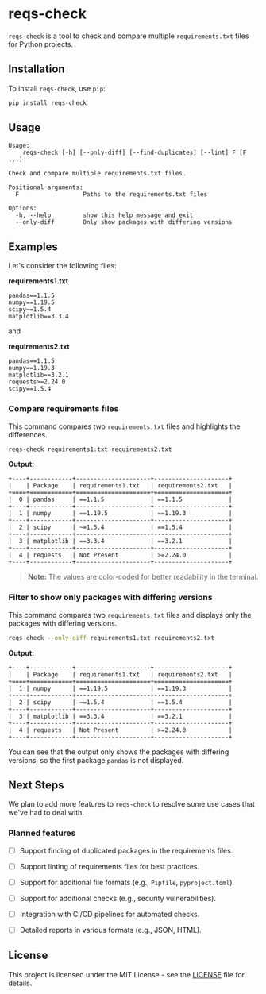 
# reqs-check

`reqs-check` is a tool to check and compare multiple `requirements.txt` files for Python projects.


## Installation

To install `reqs-check`, use `pip`:

```sh
pip install reqs-check
```

## Usage
```
Usage: 
    reqs-check [-h] [--only-diff] [--find-duplicates] [--lint] F [F ...]

Check and compare multiple requirements.txt files.

Positional arguments:
  F                  Paths to the requirements.txt files

Options:
  -h, --help         show this help message and exit
  --only-diff        Only show packages with differing versions
```

## Examples

Let's consider the following files: 

**requirements1.txt**
```
pandas==1.1.5
numpy==1.19.5
scipy~=1.5.4
matplotlib==3.3.4
```
and 

**requirements2.txt**
```
pandas==1.1.5
numpy==1.19.3
matplotlib==3.2.1
requests>=2.24.0
scipy==1.5.4
```
### Compare requirements files

This command compares two `requirements.txt` files and highlights the differences.

```sh
reqs-check requirements1.txt requirements2.txt
```
**Output:**
```
+----+------------+---------------------+---------------------+
|    | Package    | requirements1.txt   | requirements2.txt   |
+====+============+=====================+=====================+
|  0 | pandas     | ==1.1.5             | ==1.1.5             |
+----+------------+---------------------+---------------------+
|  1 | numpy      | ==1.19.5            | ==1.19.3            |
+----+------------+---------------------+---------------------+
|  2 | scipy      | ~=1.5.4             | ==1.5.4             |
+----+------------+---------------------+---------------------+
|  3 | matplotlib | ==3.3.4             | ==3.2.1             |
+----+------------+---------------------+---------------------+
|  4 | requests   | Not Present         | >=2.24.0            |
+----+------------+---------------------+---------------------+
```
> **Note:** The values are color-coded for better readability in the terminal.

### Filter to show only packages with differing versions

This command compares two `requirements.txt` files and displays only the packages with differing versions.

```sh
reqs-check --only-diff requirements1.txt requirements2.txt 
```
**Output:**
```
+----+------------+---------------------+---------------------+
|    | Package    | requirements1.txt   | requirements2.txt   |
+====+============+=====================+=====================+
|  1 | numpy      | ==1.19.5            | ==1.19.3            |
+----+------------+---------------------+---------------------+
|  2 | scipy      | ~=1.5.4             | ==1.5.4             |
+----+------------+---------------------+---------------------+
|  3 | matplotlib | ==3.3.4             | ==3.2.1             |
+----+------------+---------------------+---------------------+
|  4 | requests   | Not Present         | >=2.24.0            |
+----+------------+---------------------+---------------------+
```
You can see that the output only shows the packages with differing versions, so the first package `pandas` is not displayed.


## Next Steps

We plan to add more features to `reqs-check` to resolve some use cases that we've had to deal with. 

### Planned features

- [ ] Support finding of duplicated packages in the requirements files.

- [ ] Support linting of requirements files for best practices.

- [ ]  Support for additional file formats (e.g., `Pipfile`, `pyproject.toml`).

- [ ]  Support for additional checks (e.g., security vulnerabilities).

- [ ] Integration with CI/CD pipelines for automated checks.

- [ ] Detailed reports in various formats (e.g., JSON, HTML).

## License

This project is licensed under the MIT License - see the [LICENSE](LICENSE) file for details.
